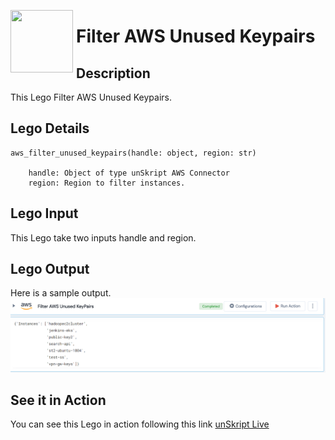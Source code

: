 [<img align="left" src="https://unskript.com/assets/favicon.png" width="100" height="100" style="padding-right: 5px">](https://unskript.com/assets/favicon.png) 
<h1>Filter AWS Unused Keypairs </h1>

## Description
This Lego Filter AWS Unused Keypairs.


## Lego Details

    aws_filter_unused_keypairs(handle: object, region: str)

        handle: Object of type unSkript AWS Connector
        region: Region to filter instances.

## Lego Input
This Lego take two inputs handle and region. 

## Lego Output
Here is a sample output.
<img src="./1.png">

## See it in Action

You can see this Lego in action following this link [unSkript Live](https://us.app.unskript.io)